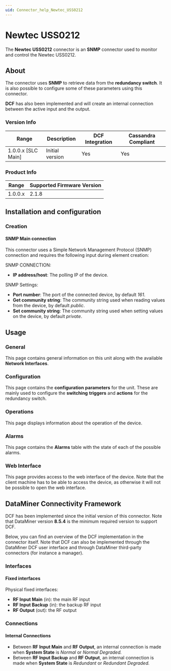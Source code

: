```yaml
---
uid: Connector_help_Newtec_USS0212
---
```


# Newtec USS0212

The **Newtec USS0212** connector is an **SNMP** connector used to monitor and control the Newtec USS0212.

## About

The connector uses **SNMP** to retrieve data from the **redundancy switch**. It is also possible to configure some of these parameters using this connector.

**DCF** has also been implemented and will create an internal connection between the active input and the output.

### Version Info

| Range | Description | DCF Integration | Cassandra Compliant |
|----------------------|-----------------|---------------------|-------------------------|
| 1.0.0.x [SLC Main]   | Initial version | Yes                 | Yes                     |

### Product Info

| Range | Supported Firmware Version |
|------------------|-----------------------------|
| 1.0.0.x          | 2.1.8                       |

## Installation and configuration

### Creation

#### SNMP Main connection

This connector uses a Simple Network Management Protocol (SNMP) connection and requires the following input during element creation:

SNMP CONNECTION:

- **IP address/host**: The polling IP of the device.

SNMP Settings:

- **Port number**: The port of the connected device, by default *161*.
- **Get community string**: The community string used when reading values from the device, by default *public*.
- **Set community string**: The community string used when setting values on the device, by default *private*.

## Usage

### General

This page contains general information on this unit along with the available **Network Interfaces**.

### Configuration

This page contains the **configuration** **parameters** for the unit. These are mainly used to configure the **switching** **triggers** and **actions** for the redundancy switch.

### Operations

This page displays information about the operation of the device.

### Alarms

This page contains the **Alarms** table with the state of each of the possible alarms.

### Web Interface

This page provides access to the web interface of the device. Note that the client machine has to be able to access the device, as otherwise it will not be possible to open the web interface.

## DataMiner Connectivity Framework

DCF has been implemented since the initial version of this connector. Note that DataMiner version **8.5.4** is the minimum required version to support DCF.

Below, you can find an overview of the DCF implementation in the connector itself. Note that DCF can also be implemented through the DataMiner DCF user interface and through DataMiner third-party connectors (for instance a manager).

### Interfaces

#### Fixed interfaces

Physical fixed interfaces:

- **RF Input Main** (in): the main RF input
- **RF Input Backup** (in): the backup RF input
- **RF Output** (out): the RF output

### Connections

#### Internal Connections

- Between **RF Input Main** and **RF Output**, an internal connection is made when **System State** is *Normal* or *Normal* *Degraded.*
- Between **RF Input Backup** and **RF Output**, an internal connection is made when **System State** is *Redundant* or *Redundant* *Degraded.*
